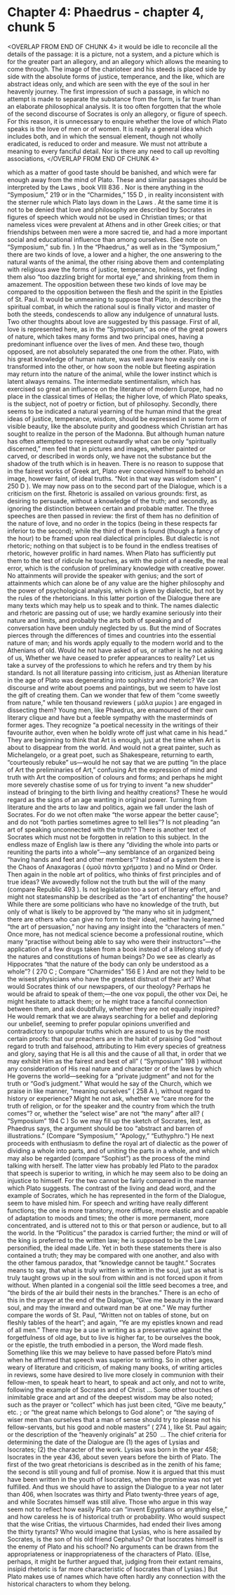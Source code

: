 # Chapter 4: Phaedrus - chapter 4, chunk 5

<OVERLAP FROM END OF CHUNK 4>
it would be idle to reconcile all the details of the passage: it is a picture, not a system, and a picture which is for the greater part an allegory, and an allegory which allows the meaning to come through. The image of the charioteer and his steeds is placed side by side with the absolute forms of justice, temperance, and the like, which are abstract ideas only, and which are seen with the eye of the soul in her heavenly journey. The first impression of such a passage, in which no attempt is made to separate the substance from the form, is far truer than an elaborate philosophical analysis. It is too often forgotten that the whole of the second discourse of Socrates is only an allegory, or figure of speech. For this reason, it is unnecessary to enquire whether the love of which Plato speaks is the love of men or of women. It is really a general idea which includes both, and in which the sensual element, though not wholly eradicated, is reduced to order and measure. We must not attribute a meaning to every fanciful detail. Nor is there any need to call up revolting associations,
</OVERLAP FROM END OF CHUNK 4>

which as a matter of good taste should be banished, and which were far enough away from the mind of Plato. These and similar passages should be interpreted by the Laws , book VIII 836 . Nor is there anything in the “Symposium,” 219 or in the “Charmides,” 155 D , in reality inconsistent with the sterner rule which Plato lays down in the Laws . At the same time it is not to be denied that love and philosophy are described by Socrates in figures of speech which would not be used in Christian times; or that nameless vices were prevalent at Athens and in other Greek cities; or that friendships between men were a more sacred tie, and had a more important social and educational influence than among ourselves. (See note on “Symposium,” sub fin. ) In the “Phaedrus,” as well as in the “Symposium,” there are two kinds of love, a lower and a higher, the one answering to the natural wants of the animal, the other rising above them and contemplating with religious awe the forms of justice, temperance, holiness, yet finding them also “too dazzling bright for mortal eye,” and shrinking from them in amazement. The opposition between these two kinds of love may be compared to the opposition between the flesh and the spirit in the Epistles of St. Paul. It would be unmeaning to suppose that Plato, in describing the spiritual combat, in which the rational soul is finally victor and master of both the steeds, condescends to allow any indulgence of unnatural lusts. Two other thoughts about love are suggested by this passage. First of all, love is represented here, as in the “Symposium,” as one of the great powers of nature, which takes many forms and two principal ones, having a predominant influence over the lives of men. And these two, though opposed, are not absolutely separated the one from the other. Plato, with his great knowledge of human nature, was well aware how easily one is transformed into the other, or how soon the noble but fleeting aspiration may return into the nature of the animal, while the lower instinct which is latent always remains. The intermediate sentimentalism, which has exercised so great an influence on the literature of modern Europe, had no place in the classical times of Hellas; the higher love, of which Plato speaks, is the subject, not of poetry or fiction, but of philosophy. Secondly, there seems to be indicated a natural yearning of the human mind that the great ideas of justice, temperance, wisdom, should be expressed in some form of visible beauty, like the absolute purity and goodness which Christian art has sought to realize in the person of the Madonna. But although human nature has often attempted to represent outwardly what can be only “spiritually discerned,” men feel that in pictures and images, whether painted or carved, or described in words only, we have not the substance but the shadow of the truth which is in heaven. There is no reason to suppose that in the fairest works of Greek art, Plato ever conceived himself to behold an image, however faint, of ideal truths. “Not in that way was wisdom seen” ( 250 D ). We may now pass on to the second part of the Dialogue, which is a criticism on the first. Rhetoric is assailed on various grounds: first, as desiring to persuade, without a knowledge of the truth; and secondly, as ignoring the distinction between certain and probable matter. The three speeches are then passed in review: the first of them has no definition of the nature of love, and no order in the topics (being in these respects far inferior to the second); while the third of them is found (though a fancy of the hour) to be framed upon real dialectical principles. But dialectic is not rhetoric; nothing on that subject is to be found in the endless treatises of rhetoric, however prolific in hard names. When Plato has sufficiently put them to the test of ridicule he touches, as with the point of a needle, the real error, which is the confusion of preliminary knowledge with creative power. No attainments will provide the speaker with genius; and the sort of attainments which can alone be of any value are the higher philosophy and the power of psychological analysis, which is given by dialectic, but not by the rules of the rhetoricians. In this latter portion of the Dialogue there are many texts which may help us to speak and to think. The names dialectic and rhetoric are passing out of use; we hardly examine seriously into their nature and limits, and probably the arts both of speaking and of conversation have been unduly neglected by us. But the mind of Socrates pierces through the differences of times and countries into the essential nature of man; and his words apply equally to the modern world and to the Athenians of old. Would he not have asked of us, or rather is he not asking of us, Whether we have ceased to prefer appearances to reality? Let us take a survey of the professions to which he refers and try them by his standard. Is not all literature passing into criticism, just as Athenian literature in the age of Plato was degenerating into sophistry and rhetoric? We can discourse and write about poems and paintings, but we seem to have lost the gift of creating them. Can we wonder that few of them “come sweetly from nature,” while ten thousand reviewers ( μάλα μυρίοι ) are engaged in dissecting them? Young men, like Phaedrus, are enamoured of their own literary clique and have but a feeble sympathy with the masterminds of former ages. They recognize “a poetical necessity in the writings of their favourite author, even when he boldly wrote off just what came in his head.” They are beginning to think that Art is enough, just at the time when Art is about to disappear from the world. And would not a great painter, such as Michelangelo, or a great poet, such as Shakespeare, returning to earth, “courteously rebuke” us⁠—would he not say that we are putting “in the place of Art the preliminaries of Art,” confusing Art the expression of mind and truth with Art the composition of colours and forms; and perhaps he might more severely chastise some of us for trying to invent “a new shudder” instead of bringing to the birth living and healthy creations? These he would regard as the signs of an age wanting in original power. Turning from literature and the arts to law and politics, again we fall under the lash of Socrates. For do we not often make “the worse appear the better cause”; and do not “both parties sometimes agree to tell lies”? Is not pleading “an art of speaking unconnected with the truth”? There is another text of Socrates which must not be forgotten in relation to this subject. In the endless maze of English law is there any “dividing the whole into parts or reuniting the parts into a whole”⁠—any semblance of an organized being “having hands and feet and other members”? Instead of a system there is the Chaos of Anaxagoras ( ὁμοῦ πάντα χρήματα ) and no Mind or Order. Then again in the noble art of politics, who thinks of first principles and of true ideas? We avowedly follow not the truth but the will of the many (compare Republic 493 ). Is not legislation too a sort of literary effort, and might not statesmanship be described as the “art of enchanting” the house? While there are some politicians who have no knowledge of the truth, but only of what is likely to be approved by “the many who sit in judgment,” there are others who can give no form to their ideal, neither having learned “the art of persuasion,” nor having any insight into the “characters of men.” Once more, has not medical science become a professional routine, which many “practise without being able to say who were their instructors”⁠—the application of a few drugs taken from a book instead of a lifelong study of the natures and constitutions of human beings? Do we see as clearly as Hippocrates “that the nature of the body can only be understood as a whole”? ( 270 C ; Compare “Charmides” 156 E ) And are not they held to be the wisest physicians who have the greatest distrust of their art? What would Socrates think of our newspapers, of our theology? Perhaps he would be afraid to speak of them;⁠—the one vox populi, the other vox Dei, he might hesitate to attack them; or he might trace a fanciful connection between them, and ask doubtfully, whether they are not equally inspired? He would remark that we are always searching for a belief and deploring our unbelief, seeming to prefer popular opinions unverified and contradictory to unpopular truths which are assured to us by the most certain proofs: that our preachers are in the habit of praising God “without regard to truth and falsehood, attributing to Him every species of greatness and glory, saying that He is all this and the cause of all that, in order that we may exhibit Him as the fairest and best of all” ( “Symposium” 198 ) without any consideration of His real nature and character or of the laws by which He governs the world⁠—seeking for a “private judgment” and not for the truth or “God’s judgment.” What would he say of the Church, which we praise in like manner, “meaning ourselves” ( 258 A ), without regard to history or experience? Might he not ask, whether we “care more for the truth of religion, or for the speaker and the country from which the truth comes”? or, whether the “select wise” are not “the many” after all? ( “Symposium” 194 C ) So we may fill up the sketch of Socrates, lest, as Phaedrus says, the argument should be too “abstract and barren of illustrations.” (Compare “Symposium,” “Apology,” “Euthyphro.”) He next proceeds with enthusiasm to define the royal art of dialectic as the power of dividing a whole into parts, and of uniting the parts in a whole, and which may also be regarded (compare “Sophist”) as the process of the mind talking with herself. The latter view has probably led Plato to the paradox that speech is superior to writing, in which he may seem also to be doing an injustice to himself. For the two cannot be fairly compared in the manner which Plato suggests. The contrast of the living and dead word, and the example of Socrates, which he has represented in the form of the Dialogue, seem to have misled him. For speech and writing have really different functions; the one is more transitory, more diffuse, more elastic and capable of adaptation to moods and times; the other is more permanent, more concentrated, and is uttered not to this or that person or audience, but to all the world. In the “Politicus” the paradox is carried further; the mind or will of the king is preferred to the written law; he is supposed to be the Law personified, the ideal made Life. Yet in both these statements there is also contained a truth; they may be compared with one another, and also with the other famous paradox, that “knowledge cannot be taught.” Socrates means to say, that what is truly written is written in the soul, just as what is truly taught grows up in the soul from within and is not forced upon it from without. When planted in a congenial soil the little seed becomes a tree, and “the birds of the air build their nests in the branches.” There is an echo of this in the prayer at the end of the Dialogue, “Give me beauty in the inward soul, and may the inward and outward man be at one.” We may further compare the words of St. Paul, “Written not on tables of stone, but on fleshly tables of the heart”; and again, “Ye are my epistles known and read of all men.” There may be a use in writing as a preservative against the forgetfulness of old age, but to live is higher far, to be ourselves the book, or the epistle, the truth embodied in a person, the Word made flesh. Something like this we may believe to have passed before Plato’s mind when he affirmed that speech was superior to writing. So in other ages, weary of literature and criticism, of making many books, of writing articles in reviews, some have desired to live more closely in communion with their fellow-men, to speak heart to heart, to speak and act only, and not to write, following the example of Socrates and of Christ⁠ ⁠… Some other touches of inimitable grace and art and of the deepest wisdom may be also noted; such as the prayer or “collect” which has just been cited, “Give me beauty,” etc. ; or “the great name which belongs to God alone”; or “the saying of wiser men than ourselves that a man of sense should try to please not his fellow-servants, but his good and noble masters” ( 274 ), like St. Paul again; or the description of the “heavenly originals” at 250 ⁠ ⁠… The chief criteria for determining the date of the Dialogue are (1) the ages of Lysias and Isocrates; (2) the character of the work. Lysias was born in the year 458; Isocrates in the year 436, about seven years before the birth of Plato. The first of the two great rhetoricians is described as in the zenith of his fame; the second is still young and full of promise. Now it is argued that this must have been written in the youth of Isocrates, when the promise was not yet fulfilled. And thus we should have to assign the Dialogue to a year not later than 406, when Isocrates was thirty and Plato twenty-three years of age, and while Socrates himself was still alive. Those who argue in this way seem not to reflect how easily Plato can “invent Egyptians or anything else,” and how careless he is of historical truth or probability. Who would suspect that the wise Critias, the virtuous Charmides, had ended their lives among the thirty tyrants? Who would imagine that Lysias, who is here assailed by Socrates, is the son of his old friend Cephalus? Or that Isocrates himself is the enemy of Plato and his school? No arguments can be drawn from the appropriateness or inappropriateness of the characters of Plato. (Else, perhaps, it might be further argued that, judging from their extant remains, insipid rhetoric is far more characteristic of Isocrates than of Lysias.) But Plato makes use of names which have often hardly any connection with the historical characters to whom they belong.